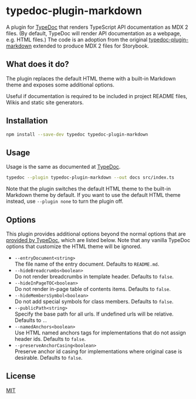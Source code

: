 # typedoc-plugin-markdown

A plugin for [TypeDoc](https://github.com/TypeStrong/typedoc) that renders TypeScript API documentation as MDX 2 files. (By default, TypeDoc will render API documentation as a webpage, e.g. HTML files.)
The code is an adoption from the original [typedoc-plugin-markdown](https://github.com/tgreyuk/typedoc-plugin-markdown) extended to produce MDX 2 files for Storybook.

## What does it do?

The plugin replaces the default HTML theme with a built-in Markdown theme and exposes some additional options.

Useful if documentation is required to be included in project README files, Wikis and static site generators.

## Installation

```bash
npm install --save-dev typedoc typedoc-plugin-markdown
```

## Usage

Usage is the same as documented at [TypeDoc](https://typedoc.org/guides/installation/#command-line-interface).

```bash
typedoc --plugin typedoc-plugin-markdown --out docs src/index.ts
```

Note that the plugin switches the default HTML theme to the built-in Markdown theme by default. If you want to use the default HTML theme instead, use `--plugin none` to turn the plugin off.

## Options

This plugin provides additional options beyond the normal options that are [provided by TypeDoc](https://typedoc.org/guides/options/), which are listed below. Note that any vanilla TypeDoc options that customize the HTML theme will be ignored.

- `--entryDocument<string>`<br>
  The file name of the entry document. Defaults to `README.md`.
- `--hideBreadcrumbs<boolean>`<br>
  Do not render breadcrumbs in template header. Defaults to `false`.
- `--hideInPageTOC<boolean>`<br>
  Do not render in-page table of contents items. Defaults to `false`.
- `--hideMembersSymbol<boolean>`<br>
  Do not add special symbols for class members. Defaults to `false`.
- `--publicPath<string>`<br>
  Specify the base path for all urls. If undefined urls will be relative. Defaults to `.`.
- `--namedAnchors<boolean>`<br>
  Use HTML named anchors tags for implementations that do not assign header ids. Defaults to `false`.
- `--preserveAnchorCasing<boolean>`<br>
  Preserve anchor id casing for implementations where original case is desirable. Defaults to `false`.

## License

[MIT](https://github.com/ElektraInitiative/typedoc-plugin-markdown/blob/master/LICENSE)

